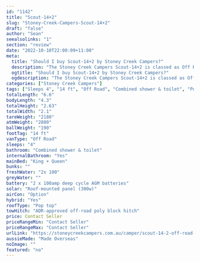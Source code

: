 ```yaml
---
id: "1142"
title: "Scout-14+2"
slug: "Stoney-Creek-Campers-Scout-14+2"
draft: "false"
author: "Sean"
seealsolinks: "1"
section: "review"
date: "2022-10-10T22:00:09+11:00"
meta:
  title: "Should I buy Scout-14+2 by Stoney Creek Campers?"
  description: "The Stoney Creek Campers Scout-14+2 is classed as Off Road, and sleeps 4 people. It is Made Overseas and comes in at 14 ft. It generally has Combined shower & toilet."
  ogtitle: "Should I buy Scout-14+2 by Stoney Creek Campers?"
  ogdescription: "The Stoney Creek Campers Scout-14+2 is classed as Off Road, and sleeps 4 people. It is Made Overseas and comes in at 14 ft. It generally has Combined shower & toilet."
categories: ["Stoney Creek Campers"]
tags: ["Sleeps 4", "14 ft", "Off Road", "Combined shower & toilet", "Pop top", "Price Unknown", "Made Overseas"]
totalLength: "6.6"
bodyLength: "4.3"
totalHeight: "2.63"
totalWidth: "2.1"
tareWeight: "2180"
atmWeight: "2800"
ballWeight: "190"
footTag: "14 ft"
vanType: "Off Road"
sleeps: "4"
bathroom: "Combined shower & toilet"
internalBathroom: "Yes"
mainBed: "King + Queen"
bunks: ""
freshWater: "2x 100"
greyWater: ""
battery: "2 x 100amp deep cycle AGM batteries"
solar: "Roof-mounted panel (300w)"
airCon: "Option"
hybrid: "Yes"
roofType: "Pop top"
towHitch: "ADR-approved off-road poly block hitch"
price: Contact Seller
priceRangeMin: "Contact Seller"
priceRangeMax: "Contact Seller"
urlLink: "https://stoneycreekcampers.com.au/camper/scout-14-2-off-road-hybrid-caravan/"
aussieMade: "Made Overseas"
noImage: ""
featured: "no"
---
```

